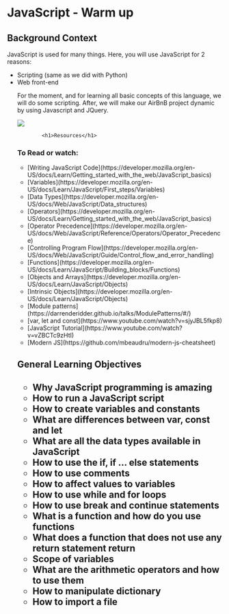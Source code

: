 <h1>JavaScript - Warm up</h1>
<h2>Background Context</h2>
<p>JavaScript is used for many things. Here, you will use JavaScript for 2 reasons:<p>
<ul>
  <li>Scripting (same as we did with Python)</li>
  <li>Web front-end</li>
<p>For the moment, and for learning all basic concepts of this language, we will do some scripting. After, we will make our AirBnB project dynamic by using Javascript and JQuery.</p>
  <img src="https://github.com/iranziprince01/alu-higher_level_programming/assets/116654088/237184cb-f405-4047-a975-6e099e0b5920">
            
            <h1>Resources</h1>
  <h3>To Read or watch:</h3>
  
<ul>
  
<li>[Writing JavaScript Code](https://developer.mozilla.org/en-US/docs/Learn/Getting_started_with_the_web/JavaScript_basics)</li>
  
            
<li>[Variables](https://developer.mozilla.org/en-US/docs/Learn/JavaScript/First_steps/Variables)</li>
  
            
  <li>[Data Types](https://developer.mozilla.org/en-US/docs/Web/JavaScript/Data_structures)</li>
  
            
<li>[Operators](https://developer.mozilla.org/en-US/docs/Learn/Getting_started_with_the_web/JavaScript_basics)</li>
  
            
<li>[Operator Precedence](https://developer.mozilla.org/en-US/docs/Web/JavaScript/Reference/Operators/Operator_Precedence)</li>
  
            
<li>[Controlling Program Flow](https://developer.mozilla.org/en-US/docs/Web/JavaScript/Guide/Control_flow_and_error_handling)</li>
  
            
<li>[Functions](https://developer.mozilla.org/en-US/docs/Learn/JavaScript/Building_blocks/Functions)</li>
  
            
  <li>[Objects and Arrays](https://developer.mozilla.org/en-US/docs/Learn/JavaScript/Objects)</li>
  
            
  <li>[Intrinsic Objects](https://developer.mozilla.org/en-US/docs/Learn/JavaScript/Objects)</li>
  
            
  <li>[Module patterns](https://darrenderidder.github.io/talks/ModulePatterns/#/)</li>
  
            
  <li>[var, let and const](https://www.youtube.com/watch?v=sjyJBL5fkp8)</li>
  
            
  <li>[JavaScript Tutorial](https://www.youtube.com/watch?v=vZBCTc9zHtI)</li>
  
            
  <li>[Modern JS](https://github.com/mbeaudru/modern-js-cheatsheet)</li>
 
  </ul>
            
 <h2>General Learning Objectives<h2>
<ul>
            <li>Why JavaScript programming is amazing</li>
            <li>How to run a JavaScript script</li>
            <li>How to create variables and constants</li>
            <li>What are differences between var, const and let</li>
            <li>What are all the data types available in JavaScript</li>
            <li>How to use the if, if ... else statements</li>
            <li>How to use comments</li>
            <li>How to affect values to variables</li>
            <li>How to use while and for loops</li>
            <li>How to use break and continue statements</li>
            <li>What is a function and how do you use functions</li>
            <li>What does a function that does not use any return statement return</li>
            <li>Scope of variables</li>
            <li>What are the arithmetic operators and how to use them</li>
            <li>How to manipulate dictionary</li>
            <li>How to import a file</li>
